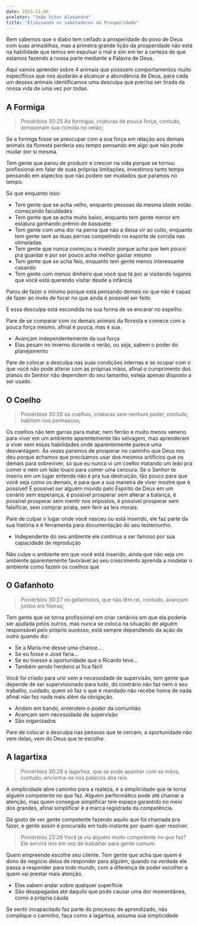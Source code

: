 ```yaml
---
date: 2023-11-06
preletor: "João Vitor Alexandre"
title: "Eliminando os sabotadores da Prosperidade"
---
```


Bem sabemos que o diabo tem ceifado a prosperidade do povo de Deus com suas armadilhas, mas a primeira grande lição da prosperidade não está na habilidade que temos em expulsar o mal e sim em ter a certeza de que estamos fazendo a nossa parte mediante a Palavra de Deus.

Aqui vamos aprender sobre 4 animais que possuem comportamentos muito específicos que nos ajudarão a alcançar a abundância de Deus, para cada um desses animais identificamos uma desculpa que precisa ser tirada da nossa vida de uma vez por todas.

## A Formiga

> Provérbios 30:25 As formigas, criaturas de pouca força, contudo, armazenam sua comida no verão;

Se a formiga fosse se preocupar com a sua força em relação aos demais animais da floresta perderia seu tempo pensando em algo que não pode mudar por si mesma.

Tem gente que parou de produzir e crescer na vida porque se tornou profissional em falar de suas próprias limitações, investimos tanto tempo pensando em aspectos que não podem ser mudados que paramos no tempo.

Só que enquanto isso:

- Tem gente que se acha velho, enquanto pessoas da mesma idade estão começando faculdades
- Tem gente que se acha muito baixo, enquanto tem gente menor em estatura ganhando prêmio de basquete
- Tem gente com uma dor na perna que não a deixa vir ao culto, enquanto tem gente sem as duas pernas competindo no esporte de corrida nas olimpíadas
- Tem gente que nunca começou a investir porque acha que tem pouco pra guardar e por ser pouco acha melhor gastar mesmo
- Tem gente que se acha feio, enquanto tem gente menos interessante casando
- Tem gente com menos dinheiro que você que tá por aí visitando lugares que você está querendo visitar desde a infância

Parou de fazer o mínimo porque está pensando demais no que não é capaz de fazer ao invés de focar no que ainda é possível ser feito.

E essa desculpa está escondida na sua forma de se encarar no espelho.

Pare de se comparar com os demais animais da floresta e comece com a pouca força mesmo, afinal é pouca, mas é sua.

- Avançam independentemente da sua força
- Elas pesam no inverno durante o verão, ou seja, sabem o poder do planejamento

Pare de colocar a desculpa nas suas condições internas e se ocupar com o que você não pode alterar com as próprias mãos, afinal o cumprimento dos planos do Senhor não dependem do seu tamanho, esteja apenas disposto a ser usado. 

## O Coelho

> Provérbios 30:26 os coelhos, criaturas sem nenhum poder, contudo, habitam nos penhascos;

Os coelhos não tem garras para matar, nem ferrão e muito menos veneno para viver em um ambiente aparentemente tão selvagem, mas aprenderam a viver sem essas habilidades onde aparentemente parece uma desvantagem. Às vezes paramos de prosperar no caminho que Deus nos deu porque achamos que precisamos usar dos mesmos artifícios que os demais para sobreviver, só que eu nunca vi um coelho matando um leão pra comer e nem um leão louco para comer uma cenoura. Se o Senhor te inseriu em um lugar entenda não é pra tua destruição, tão pouco para que você seja como os demais, é para que a sua maneira de viver mostre que é possível! É possível ser alguém movido pelo Espírito de Deus em um cenário sem esperança, é possível prosperar sem alterar a balança, é possível prosperar sem mentir nos impostos, é possível prosperar sem falsificar, sem comprar pirata, sem ferir as leis morais.

Pare de culpar o lugar onde você nasceu ou está inserido, ele faz parte da sua história e é ferramenta para documentação do seu testemunho.

- Independente do seu ambiente ele continua a ser famoso por sua capacidade de reprodução

Não culpe o ambiente em que você está inserido, ainda que não seja um ambiente aparentemente favorável ao seu crescimento aprenda a modelar o ambiente como fazem os coelhos que

## O Gafanhoto

> Provérbios 30:27 os gafanhotos, que não têm rei, contudo, avançam juntos em fileiras;

Tem gente que se torna profissional em criar cenários em que ela poderia ser ajudada pelos outros, mas nunca se coloca na situação de alguém responsável pelo próprio sucesso, está sempre dependendo da ação de outro quando diz:

- Se a Maria me desse uma chance…
- Se eu fosse o José faria…
- Se eu tivesse a oportunidade que o Ricardo teve…
- Também sendo herdeiro aí fica fácil

Você foi criado para unir sem a necessidade de supervisão, tem gente que depende de ser supervisionado para tudo, do contrário não faz nem o seu trabalho, cuidado, quem só faz o que é mandado não recebe honra de nada afinal não fez nada mais além da obrigação.

- Andam em bando, entendem o poder da comunhão
- Avançam sem necessidade de supervisão
- São organizados

Pare de colocar a desculpa nas pessoas que te cercam, a oportunidade não vem delas, vem do Deus que te escolhe.

## A lagartixa

> Provérbios 30:28 a lagartixa, que se pode apanhar com as mãos, contudo, encontra-se nos palácios dos reis.

A simplicidade abre caminho para a realeza, é a simplicidade que te torna alguém competente no que faz. Alguém performático pode até chamar a atenção, mas quem consegue simplificar tem espaço garantido no meio dos grandes, afinal simplificar é a marca registrada da competência.

Dá gosto de ver gente competente fazendo aquilo que foi chamada pra fazer, e gente assim é procurada em todo instante por quem quer resolver.

> Provérbios 22:29 Você já viu alguém muito competente no que faz? Ele servirá reis em vez de trabalhar para gente comum.

Quem empreende escolhe seu cliente. Tem gente que acha que quem é dono de negócio deixa de responder para alguém, quando na verdade ele passa a responder para todo mundo, com a diferença de poder escolher a quem vai prestar mais atenção.

- Elas sabem andar sobre qualquer superfície
- São desapagadas até daquilo que pode causar uma dor momentânea, como a própria cauda

Se sentir incapacitado faz parte do processo de aprendizado, não complique o caminho, faça como a lagartixa, assuma sua simplicidade